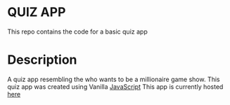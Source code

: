 # QUIZ APP

This repo contains the code for a basic quiz app

# Description

A quiz app resembling the who wants to be a millionaire game show.
This quiz app was created using Vanilla [JavaScript](https://developer.mozilla.org/en-US/docs/Web/JavaScript)
This app is currently hosted [here](https://wwtbam-quizapp.netlify.app/)
